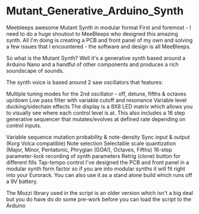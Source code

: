 # Mutant_Generative_Arduino_Synth
 Meebleeps awesome Mutant Synth in modular format
First and foremost - I need to do a huge shoutout to MeeBleeps who designed this amazing synth. All I'm doing is creating a PCB and front panel of my own and solving a few issues that I encountered - the software and design is all MeeBleeps.

So what is the Mutant Synth? Well it's a generative synth based around a Arduino Nano and a handful of other components and produces a rich soundscape of sounds.

The synth voice is based around 2 saw oscillators that features:

Multiple tuning modes for the 2nd oscillator - off, detune, fifths & octaves up/down
Low pass filter with variable cutoff and resonance
Variable level ducking/sidechain effects
The display is a 8X8 LED matrix which allows you to visually see where each control level is at. This also includes a 16 step generative sequencer that mutates/evolves at defined rate depending on control inputs.

Variable sequence mutation probability & note-density
Sync input & output (Korg Volca compatible)
Note selection
Selectable scale quantization (Major, Minor, Pentatonic, Phrygian (GOA!), Octaves, Fifths)
16-step parameter-lock recording of synth parameters
Retrig (clone) button for different fills
Tap-tempo control
I've designed the PCB and front panel in a modular synth form factor so if you are into modular synths it will fit right into your Eurorack. You can also use it as a stand alone build which runs off a 9V battery.

The Mozzi library used in the script is an older version which isn't a big deal but you do have do do some pre-work before you can load the script to the Arduino
